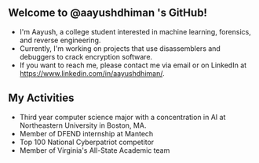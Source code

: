 ## Welcome to @aayushdhiman 's GitHub!

 - I'm Aayush, a college student interested in machine learning, forensics, and reverse engineering.
 - Currently, I'm working on projects that use disassemblers and debuggers to crack encryption software.
 - If you want to reach me, please contact me via email or on LinkedIn at https://www.linkedin.com/in/aayushdhiman/.

## My Activities

- Third year computer science major with a concentration in AI at Northeastern University in Boston, MA.
- Member of DFEND internship at Mantech
- Top 100 National Cyberpatriot competitor
- Member of Virginia's All-State Academic team
